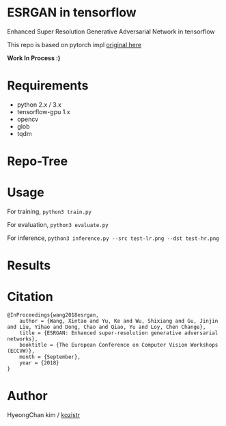 # ESRGAN in tensorflow
Enhanced Super Resolution Generative Adversarial Network in tensorflow

This repo is based on pytorch impl [original here](https://github.com/xinntao/ESRGAN)

**Work In Process :)**

# Requirements

* python 2.x / 3.x
* tensorflow-gpu 1.x
* opencv
* glob
* tqdm

# Repo-Tree

# Usage

For training,
```python3 train.py```

For evaluation,
```python3 evaluate.py```

For inference,
```python3 inference.py --src test-lr.png --dst test-hr.png```

# Results

# Citation

```
@InProceedings{wang2018esrgan,
    author = {Wang, Xintao and Yu, Ke and Wu, Shixiang and Gu, Jinjin and Liu, Yihao and Dong, Chao and Qiao, Yu and Loy, Chen Change},
    title = {ESRGAN: Enhanced super-resolution generative adversarial networks},
    booktitle = {The European Conference on Computer Vision Workshops (ECCVW)},
    month = {September},
    year = {2018}
}
```

# Author
HyeongChan kim / [kozistr](http://kozistr.tech)
